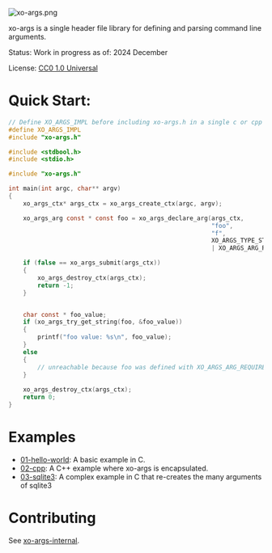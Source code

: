 ![xo-args.png](https://git.merveilles.town/xo/xo-args-internal/raw/branch/main/docs/xo-args-wordmark.png)

xo-args is a single header file library for defining and parsing command line
arguments.

Status: Work in progress as of: 2024 December

License: [CC0 1.0 Universal](./License.md)

# Quick Start:

```c 
// Define XO_ARGS_IMPL before including xo-args.h in a single c or cpp file.
#define XO_ARGS_IMPL
#include "xo-args.h"
```

```c
#include <stdbool.h>
#include <stdio.h>

#include "xo-args.h"

int main(int argc, char** argv)
{
    xo_args_ctx* args_ctx = xo_args_create_ctx(argc, argv);

    xo_args_arg const * const foo = xo_args_declare_arg(args_ctx, 
                                                        "foo", 
                                                        "f", 
                                                        XO_ARGS_TYPE_STRING
                                                        | XO_ARGS_ARG_REQUIRED);

    if (false == xo_args_submit(args_ctx))
    {
        xo_args_destroy_ctx(args_ctx);
        return -1;
    }


    char const * foo_value;
    if (xo_args_try_get_string(foo, &foo_value))
    {
        printf("foo value: %s\n", foo_value);
    }
    else
    {
        // unreachable because foo was defined with XO_ARGS_ARG_REQUIRED
    }
    
    xo_args_destroy_ctx(args_ctx);
    return 0;
}
```

# Examples

* [01-hello-world](./examples/01-hello-world/): A basic example in C.
* [02-cpp](./examples/02-cpp/): A C++ example where xo-args is 
encapsulated.
* [03-sqlite3](./examples/03-sqlite3/): A complex example in C that 
re-creates the many arguments of sqlite3

# Contributing

See [xo-args-internal](https://git.merveilles.town/xo/xo-args-internal).